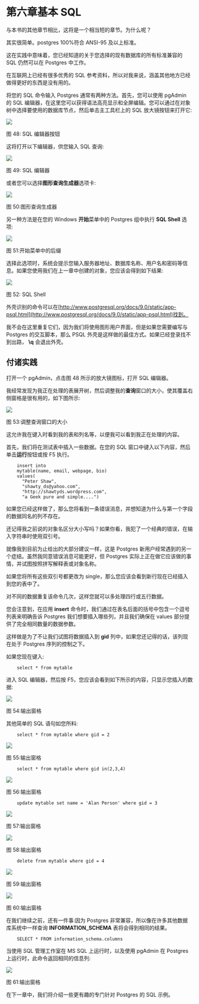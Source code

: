 # 第六章基本 SQL

与本书的其他章节相比，这将是一个相当短的章节。为什么呢？

其实很简单。postgres 100%符合 ANSI-95 及以上标准。

这在实践中意味着，您已经知道的关于您选择的现有数据库的所有标准兼容的 SQL 仍然可以在 Postgres 中工作。

在互联网上已经有很多优秀的 SQL 参考资料，所以对我来说，涵盖其他地方已经做得更好的东西是没有用的。

将您的 SQL 命令输入 Postgres 通常有两种方法。首先，您可以使用 pgAdmin 的 SQL 编辑器，在这里您可以获得语法高亮显示和全屏编辑。您可以通过在对象树中选择要使用的数据库节点，然后单击主工具栏上的 SQL 放大镜按钮来打开它:

![](img/image050.jpg)

图 48: SQL 编辑器按钮

这将打开以下编辑器，供您输入 SQL 查询:

![](img/image051.jpg)

图 49: SQL 编辑器

或者您可以选择**图形查询生成器**选项卡:

![](img/image052.jpg)

图 50:图形查询生成器

另一种方法是在您的 Windows **开始**菜单中的 Postgres 组中执行 **SQL Shell** 选项:

![](img/image053.jpg)

图 51:开始菜单中的后缀

选择此选项时，系统会提示您输入服务器地址、数据库名称、用户名和密码等信息。如果您使用我们在上一章中创建的对象，您应该会得到如下结果:

![](img/image054.jpg)

图 52: SQL Shell

外壳识别的命令可以在[http://www.postgresql.org/docs/9.0/static/app-psql.html](http://www.postgresql.org/docs/9.0/static/app-psql.html)找到。

我不会在这里重复它们，因为我们将使用图形用户界面，但是如果您需要编写与 Postgres 的交互脚本，那么 PSQL 外壳是这样做的最佳方式。如果已经登录找不到出路， **\q** 会退出外壳。

## 付诸实践

打开一个 pgAdmin，点击图 48 所示的放大镜图标，打开 SQL 编辑器。

我经常发现为我正在处理的表展开树，然后调整我的**查询**窗口的大小，使其覆盖右侧窗格是很有用的，如下图所示:

![](img/image055.jpg)

图 53:调整查询窗口的大小

这允许我在键入时看到我的表和列名等，以便我可以看到我正在处理的内容。

首先，我们将在测试表中插入一些数据。在您的 SQL 窗口中键入以下内容，然后单击**运行**按钮或按 F5 执行。

```
    insert into
    mytable(name, email, webpage, bio)
    values(
      "Peter Shaw",
      "shawty_ds@yahoo.com",
      "http://shawtyds.wordpress.com",
      "a Geek pure and simple....")

```

如果您已经这样做了，那么您将看到一条错误消息，并想知道为什么与第一个字段的数据同名的列不存在。

还记得我之前说的对象名区分大小写吗？如果你看，我犯了一个经典的错误，在输入字符串时使用双引号。

就像我到目前为止给出的大部分建议一样，这是 Postgres 新用户经常遇到的另一个症结。虽然我同意错误消息可能更好，但 Postgres 实际上正在做它应该做的事情，并试图按照拼写解释表或对象名称。

如果您将所有这些双引号都更改为 single，那么您应该会看到新行现在已经插入到您的表中了。

对不同的数据重复该命令几次，这样您就可以多处理四行或五行数据。

您会注意到，在应用 **insert** 命令时，我们通过在表名后面的括号中包含一个逗号列表来明确告诉 Postgres 我们想要插入哪些列，并且我们确保在 values 部分提供了完全相同数量的数据参数。

这样做是为了不让我们试图将数据插入到 **gid** 列中，如果您还记得的话，该列现在处于 Postgres 序列的控制之下。

如果您现在键入:

```
    select * from mytable

```

进入 SQL 编辑器，然后按 F5，您应该会看到如下所示的内容，只显示您插入的数据:

![](img/image056.jpg)

图 54:输出窗格

其他简单的 SQL 语句如您所料:

```
    select * from mytable where gid = 2

```

![](img/image057.jpg)

图 55:输出窗格

```
    select * from mytable where gid in(2,3,4)

```

![](img/image058.jpg)

图 56:输出窗格

```
    update mytable set name = 'Alan Person' where gid = 3

```

![](img/image059.jpg)

图 57:输出窗格

![](img/image060.jpg)

图 58:输出窗格

```
    delete from mytable where gid = 4

```

![](img/image061.jpg)

图 59:输出窗格

![](img/image062.png)

图 60:输出窗格

在我们继续之前，还有一件事:因为 Postgres 非常兼容，所以像在许多其他数据库系统中一样查询 **INFORMATION_SCHEMA** 表将会得到相同的结果。

```
    SELECT * FROM information_schema.columns

```

当使用 SQL 管理工作室在 MS SQL 上运行时，以及使用 pgAdmin 在 Postgres 上运行时，此命令返回相同的信息列:

![](img/image063.jpg)

图 61:输出窗格

在下一章中，我们将介绍一些更有趣的专门针对 Postgres 的 SQL 示例。